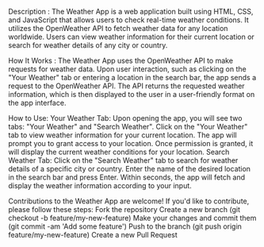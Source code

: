 Description :
The Weather App is a web application built using HTML, CSS, and JavaScript that allows users to check real-time weather conditions. It utilizes the OpenWeather API to fetch weather data for any location worldwide. 
Users can view weather information for their current location or search for weather details of any city or country.

How It Works :
The Weather App uses the OpenWeather API to make requests for weather data.
Upon user interaction, such as clicking on the "Your Weather" tab or entering a location in the search bar, the app sends a request to the OpenWeather API.
The API returns the requested weather information, which is then displayed to the user in a user-friendly format on the app interface.

How to Use:
Your Weather Tab:
Upon opening the app, you will see two tabs: "Your Weather" and "Search Weather".
Click on the "Your Weather" tab to view weather information for your current location.
The app will prompt you to grant access to your location. Once permission is granted, it will display the current weather conditions for your location.
Search Weather Tab:
Click on the "Search Weather" tab to search for weather details of a specific city or country.
Enter the name of the desired location in the search bar and press Enter.
Within seconds, the app will fetch and display the weather information according to your input.


Contributions to the Weather App are welcome! If you'd like to contribute, please follow these steps:
Fork the repository
Create a new branch (git checkout -b feature/my-new-feature)
Make your changes and commit them (git commit -am 'Add some feature')
Push to the branch (git push origin feature/my-new-feature)
Create a new Pull Request
